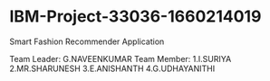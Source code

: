 # IBM-Project-33036-1660214019
Smart Fashion Recommender Application


Team Leader:
  G.NAVEENKUMAR
Team Member:
  1.I.SURIYA
  2.MR.SHARUNESH
  3.E.ANISHANTH
  4.G.UDHAYANITHI
